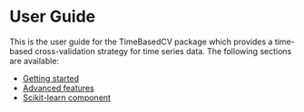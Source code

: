 # User Guide

This is the user guide for the TimeBasedCV package which provides a time-based cross-validation strategy for time series data. The following sections are available:

- [Getting started](../user-guide/getting-started.md)
- [Advanced features](../user-guide/advanced.md)
- [Scikit-learn component](../user-guide/scikit-learn.md)
